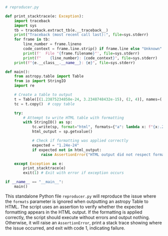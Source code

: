 ```python
# reproducer.py

def print_stacktrace(e: Exception):
    import traceback
    import sys
    tb = traceback.extract_tb(e.__traceback__)
    print("Traceback (most recent call last):", file=sys.stderr)
    for frame in tb:
        line_number = frame.lineno
        code_context = frame.line.strip() if frame.line else "Unknown"
        print(f'  File "{frame.filename}"', file=sys.stderr)
        print(f"    {line_number}: {code_context}", file=sys.stderr)
    print(f"{e.__class__.__name__}: {e}", file=sys.stderr)

def main():
    from astropy.table import Table
    from io import StringIO
    import re

    # Create a table to output
    t = Table([(1.23875234858e-24, 3.2348748432e-15), (2, 4)], names=('a', 'b'))
    tc = t.copy()  # copy table

    try:
        # Attempt to write HTML table with formatting
        with StringIO() as sp:
            tc.write(sp, format="html", formats={"a": lambda x: f"{x:.2e}"})
            html_output = sp.getvalue()

            # Check if formatting was applied correctly
            expected = "1.24e-24"
            if expected not in html_output:
                raise AssertionError("HTML output did not respect formatting")

    except Exception as e:
        print_stacktrace(e)
        exit(1) # Exit with error if exception occurs

if __name__ == "__main__":
    main()
```

This standalone Python file `reproducer.py` will reproduce the issue where the `formats` parameter is ignored when outputting an astropy Table to HTML. The script uses an assertion to verify whether the expected formatting appears in the HTML output. If the formatting is applied correctly, the script should execute without errors and output nothing. Otherwise, it will raise an `AssertionError`, print a stack trace showing where the issue occurred, and exit with code 1, indicating failure.